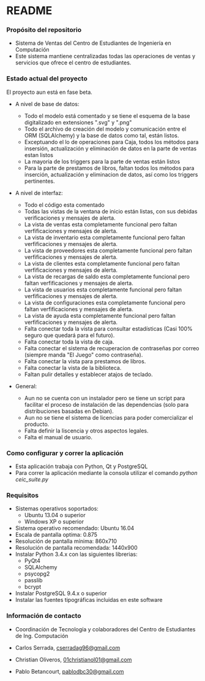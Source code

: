 # README #

### Propósito del repositorio ###

* Sistema de Ventas del Centro de Estudiantes de Ingeniería en Computación
* Este sistema mantiene centralizadas todas las operaciones de ventas y servicios que ofrece el centro de estudiantes.

### Estado actual del proyecto ###

El proyecto aun está en fase beta.

* A nivel de base de datos:
    - Todo el modelo está comentado y se tiene el esquema de la base digitalizado en extensiones ".svg" y ".png"
    - Todo el archivo de creación del modelo y comunicación entre el ORM (SQLAlchemy) y la base de datos como tal, están listos.
    - Exceptuando el lo de operaciones para Caja, todos los métodos para insersión, actualización y eliminación de datos en la parte de ventas estan listos
    - La mayoria de los triggers para la parte de ventas están listos
    - Para la parte de prestamos de libros, faltan todos los métodos para inserción, actualización y eliminacion de datos, así como los triggers pertinentes.

* A nivel de interfaz:
    - Todo el código esta comentado
    - Todas las vistas de la ventana de inicio están listas, con sus debidas verificaciones y mensajes de alerta.
    - La vista de ventas esta completamente funcional pero faltan verfificaciones y mensajes de alerta.
    - La vista de inventario esta completamente funcional pero faltan verfificaciones y mensajes de alerta.
    - La vista de proveedores esta completamente funcional pero faltan verfificaciones y mensajes de alerta.
    - La vista de clientes esta completamente funcional pero faltan verfificaciones y mensajes de alerta.
    - La vista de recargas de saldo esta completamente funcional pero faltan verfificaciones y mensajes de alerta.
    - La vista de usuarios esta completamente funcional pero faltan verfificaciones y mensajes de alerta.
    - La vista de configuraciones esta completamente funcional pero faltan verfificaciones y mensajes de alerta.
    - La vista de ayuda esta completamente funcional pero faltan verfificaciones y mensajes de alerta.
    - Falta conectar toda la vista para consultar estadísticas (Casi 100% seguro que quedará para el futuro).
    - Falta conectar toda la vista de caja.
    - Falta conectar el sistema de recuperacion de contraseñas por correo (siempre manda "El Juego" como contraseña).
    - Falta conectar la vista para prestamos de libros.
    - Falta conectar la vista de la biblioteca.
    - Faltan pulir detalles y establecer atajos de teclado.

* General:
    - Aun no se cuenta con un instalador pero se tiene un script para facilitar el proceso de instalación de las dependencias (solo para distribuciones basadas en Debian).
    - Aun no se tiene el sistema de licencias para poder comercializar el producto.
    - Falta definir la liscencia y otros aspectos legales.
    - Falta el manual de usuario.

### Como configurar y correr la aplicación ###

* Esta aplicación trabaja con Python, Qt y PostgreSQL
* Para correr la aplicación mediante la consola utilizar el comando *python ceic_suite.py*

### Requisitos ###
* Sistemas operativos soportados:
    - Ubuntu 13.04 o superior
    - Windows XP o superior
* Sistema operativo recomendado: Ubuntu 16.04
* Escala de pantalla optima: 0.875
* Resolución de pantalla mínima: 860x710
* Resolución de pantalla recomendada: 1440x900
* Instalar Python 3.4.x con las siguientes librerias:
    - PyQt4
    - SQLAlchemy
    - psycopg2
    - passlib
    - bcrypt
* Instalar PostgreSQL 9.4.x o superior
* Instalar las fuentes tipográficas incluidas en este software

### Información de contacto ###

* Coordinación de Tecnología y colaboradores del Centro de Estudiantes de Ing. Computación

* Carlos Serrada, cserradag96@gmail.com
* Christian Oliveros, 01christianol01@gmail.com
* Pablo Betancourt, pablodbc30@gmail.com